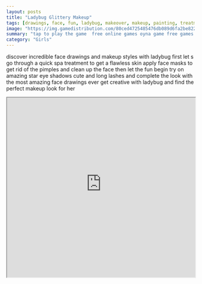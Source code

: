 ```yaml
---
layout: posts
title: "Ladybug Glittery Makeup"
tags: [drawings, face, fun, ladybug, makeover, makeup, painting, treatment, free, online, games, oyna, game, free, games, play, play, games]
image: "https://img.gamedistribution.com/80ced4725485476db089d6fa2be82208.jpg"
summary: "tap to play the game  free online games oyna game free games play play games"
category: "Girls"
---
```


discover incredible face drawings and makeup styles with ladybug first let s go through a quick spa treatment to get a flawless skin apply face masks to get rid of the pimples and clean up the face then let the fun begin try on amazing star eye shadows cute and long lashes and complete the look with the most amazing face drawings ever get creative with ladybug and find the perfect makeup look for her

<iframe width="100%" height="480px;" src="https://html5.gamedistribution.com/80ced4725485476db089d6fa2be82208/"></iframe>